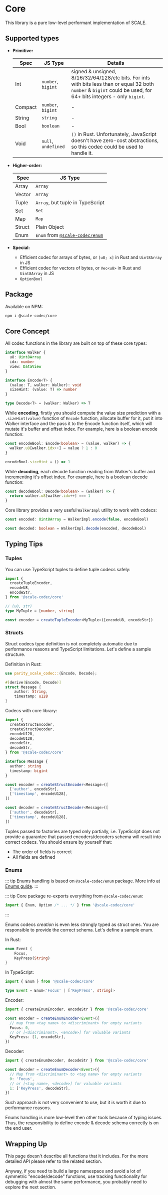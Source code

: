 # Core

This library is a pure low-level performant implementation of SCALE.

## Supported types

- **Primitive:**

  | Spec    | JS Type             | Details                                                                                                                                                             |
  | ------- | ------------------- | ------------------------------------------------------------------------------------------------------------------------------------------------------------------- |
  | Int     | `number`, `bigint`  | signed & unsigned, 8/16/32/64/128/etc bits. For ints with bits less than or equal 32 both `number` & `bigint` could be used, for 64+ bits integers - only `bigint`. |
  | Compact | `number`, `bigint`  | -                                                                                                                                                                   |
  | String  | `string`            | -                                                                                                                                                                   |
  | Bool    | `boolean`           | -                                                                                                                                                                   |
  | Void    | `null`, `undefined` | `()` in Rust. Unfortunately, JavaScript doesn't have zero-cost abstractions, so this codec could be used to handle it.                                              |

- **Higher-order:**

  | Spec   | JS Type                                        |
  | ------ | ---------------------------------------------- |
  | Array  | `Array`                                        |
  | Vector | `Array`                                        |
  | Tuple  | `Array`, but tuple in TypeScript               |
  | Set    | `Set`                                          |
  | Map    | `Map`                                          |
  | Struct | Plain Object                                   |
  | Enum   | `Enum` from [`@scale-codec/enum`](/guide/enum) |

- **Special:**

  - Efficient codec for arrays of bytes, or `[u8; x]` in Rust and `Uint8Array` in JS
  - Efficient codec for vectors of bytes, or `Vec<u8>` in Rust and `Uint8Array` in JS
  - `OptionBool`

## Package

Available on NPM:

```bash
npm i @scale-codec/core
```

## Core Concept

All codec functions in the library are built on top of these core types:

```ts
interface Walker {
  u8: Uint8Array
  idx: number
  view: DataView
}

interface Encode<T> {
  (value: T, walker: Walker): void
  sizeHint: (value: T) => number
}

type Decode<T> = (walker: Walker) => T
```

While **encoding**, firstly you should compute the value size prediction with a `.sizeHint(value)` function of `Encode` function, allocate buffer for it, put it into Walker interface and the pass it to the Encode function itself, which will mutate it's buffer and offset index. For example, here is a boolean encode function:

```ts
const encodeBool: Encode<boolean> = (value, walker) => {
  walker.u8[walker.idx++] = value ? 1 : 0
}

encodeBool.sizeHint = () => 1
```

While **decoding**, each decode function reading from Walker's buffer and incrementing it's offset index. For example, here is a boolean decode function:

```ts
const decodeBool: Decode<boolean> = (walker) => {
  return walker.u8[walker.idx++] === 1
}
```

Core library provides a very useful `WalkerImpl` utility to work with codecs:

```ts
const encoded: Uint8Array = WalkerImpl.encode(false, encodeBool)

const decoded: boolean = WalkerImpl.decode(encoded, decodeBool)
```

## Typing Tips

### Tuples

You can use TypeScript tuples to define tuple codecs safely:

```ts
import {
  createTupleEncoder,
  encodeU8,
  encodeStr,
} from '@scale-codec/core'

// (u8, str)
type MyTuple = [number, string]

const encoder = createTupleEncoder<MyTuple>([encodeU8, encodeStr])
```

### Structs

Struct codecs type definition is not completely automatic due to performance reasons and TypeScript limitations. Let's define a sample structure.

Definition in Rust:

```rust
use parity_scale_codec::{Encode, Decode};

#[derive(Encode, Decode)]
struct Message {
    author: String,
    timestamp: u128
}
```

Codecs with core library:

```ts
import {
  createStructEncoder,
  createStructDecoder,
  encodeU128,
  decodeU128,
  encodeStr,
  decodeStr,
} from '@scale-codec/core'

interface Message {
  author: string
  timestamp: bigint
}

const encoder = createStructEncoder<Message>([
  ['author', encodeStr],
  ['timestamp', encodeU128],
])

const decoder = createStructDecoder<Message>([
  ['author', decodeStr],
  ['timestamp', decodeU128],
])
```

Tuples passed to factories are typed only partially, i.e. TypeScript does not provide a guarantee that passed encoders/decoders schema will result into correct codecs. You should ensure by yourself that:

- The order of fields is correct
- All fields are defined

### Enums

::: tip
Enums handling is based on `@scale-codec/enum` package. More info at [Enums guide](./enum.md).
:::

::: tip
Core package re-exports everything from `@scale-codec/enum`:

```ts
import { Enum, Option /* ... */ } from '@scale-codec/core'
```

:::

Enums codecs _creation_ is even less strongly typed as struct ones. You are responsible to provide the correct schema. Let's define a sample enum.

In Rust:

```rust
enum Event {
    Focus,
    KeyPress(String)
}
```

In TypeScript:

```ts
import { Enum } from '@scale-codec/core'

type Event = Enum<'Focus' | ['KeyPress', string]>
```

Encoder:

```ts
import { createEnumEncoder, encodeStr } from '@scale-codec/core'

const encoder = createEnumEncoder<Event>({
  // map from <tag name> to <discriminant> for empty variants
  Focus: 0,
  // or [<discriminant>, <encode>] for valuable variants
  KeyPress: [1, encodeStr],
})
```

Decoder:

```ts
import { createEnumDecoder, decodeStr } from '@scale-codec/core'

const decoder = createEnumDecoder<Event>({
  // Map from <discriminant> to <tag name> for empty variants
  0: 'Focus',
  // or [<tag name>, <decode>] for valuable variants
  1: ['KeyPress', decodeStr],
})
```

Such approach is not very convenient to use, but it is worth it due to performance reasons.

Enums handling is more low-level then other tools because of typing issues. Thus, the responsibility to define encode & decode schema correctly is on the end user.

## Wrapping Up

This page doesn't describe all functions that it includes. For the more detailed API please refer to the related section.

Anyway, if you need to build a large namespace and avoid a lot of symmetric "encode/decode" functions, use tracking functionality for debugging with almost the same performance, you probably need to explore the next section.
